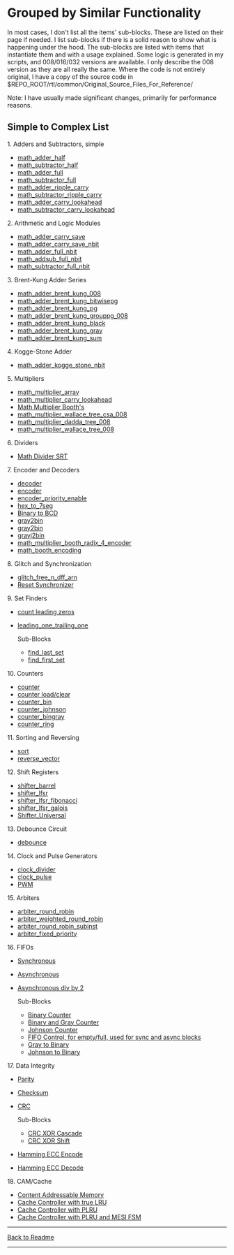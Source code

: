 # Grouped by Similar Functionality

In most cases, I don't list all the items' sub-blocks. These are listed on their page if needed. I list sub-blocks if there is a solid reason to show what is happening under the hood. The sub-blocks are listed with items that instantiate them and with a usage explained. Some logic is generated in my scripts, and 008/016/032 versions are available. I only describe the 008 version as they are all really the same. Where the code is not entirely original, I have a copy of the source code in \$REPO_ROOT/rtl/common/Original_Source_Files_For_Reference/

Note: I have usually made significant changes, primarily for performance reasons.

## Simple to Complex List

1\. Adders and Subtractors, simple

- [math_adder_half](math_adder_half.md)
- [math_subtractor_half](math_subtractor_half.md)
- [math_adder_full](math_adder_full.md)
- [math_subtractor_full](math_subtractor_full.md)
- [math_adder_ripple_carry](math_adder_ripple_carry.md)
- [math_subtractor_ripple_carry](math_subtractor_ripple_carry.md)
- [math_adder_carry_lookahead](math_adder_carry_lookahead.md)
- [math_subtractor_carry_lookahead](math_subtractor_carry_lookahead.md)

2\. Arithmetic and Logic Modules

- [math_adder_carry_save](math_adder_carry_save.md)
- [math_adder_carry_save_nbit](math_adder_carry_save_nbit.md)
- [math_adder_full_nbit](math_adder_full_nbit.md)
- [math_addsub_full_nbit](math_addsub_full_nbit.md)
- [math_subtractor_full_nbit](math_subtractor_full_nbit.md)

3\. Brent-Kung Adder Series

- [math_adder_brent_kung_008](math_adder_brent_kung_008.md)
- [math_adder_brent_kung_bitwisepg](math_adder_brent_kung_bitwisepg.md)
- [math_adder_brent_kung_pg](math_adder_brent_kung_pg.md)
- [math_adder_brent_kung_grouppg_008](math_adder_brent_kung_grouppg_008.md)
- [math_adder_brent_kung_black](math_adder_brent_kung_black.md)
- [math_adder_brent_kung_gray](math_adder_brent_kung_gray.md)
- [math_adder_brent_kung_sum](math_adder_brent_kung_sum.md)

4\. Kogge-Stone Adder

- [math_adder_kogge_stone_nbit](math_adder_kogge_stone_nbit.md)

5\. Multipliers

- [math_multiplier_array](math_multiplier_array.md)
- [math_multiplier_carry_lookahead](math_multiplier_carry_lookahead.md)
- [Math Multiplier Booth's](math_multiplier_booths.md)
- [math_multiplier_wallace_tree_csa_008](math_multiplier_wallace_tree_csa_008.md)
- [math_multiplier_dadda_tree_008](math_multiplier_dadda_tree_008.md)
- [math_multiplier_wallace_tree_008](math_multiplier_wallace_tree_008.md)

6\. Dividers

- [Math Divider SRT](math_divider_srt.md)

7\. Encoder and Decoders

- [decoder](decoder.md)
- [encoder](encoder.md)
- [encoder_priority_enable](encoder_priority_enable.md)
- [hex_to_7seg](hex_to_7seg.md)
- [Binary to BCD](bin_to_bcd.md)
- [gray2bin](bin2gray.md)
- [gray2bin](gray2bin.md)
- [grayj2bin](grayj2bin.md)
- [math_multiplier_booth_radix_4_encoder](math_multiplier_booth_radix_4_encoder.md)
- [math_booth_encoding](math_booth_encoding.md)

8\. Glitch and Synchronization

- [glitch_free_n_dff_arn](glitch_free_n_dff_arn.md)
- [Reset Synchronizer](reset_sync.md)

9\. Set Finders

- [count leading zeros](count_leading_zeros.md)
- [leading_one_trailing_one](leading_one_trailing_one.md)

  Sub-Blocks

  - [find_last_set](find_last_set.md)
  - [find_first_set](find_first_set.md)

10\. Counters

- [counter](counter.md)
- [counter load/clear](counter_load_clear.md)
- [counter_bin](counter_bin.md)
- [counter_johnson](counter_johnson.md)
- [counter_bingray](counter_bingray.md)
- [counter_ring](counter_ring.md)

11\. Sorting and Reversing

- [sort](sort.md)
- [reverse_vector](reverse_vector.md)

12\. Shift Registers

- [shifter_barrel](shifter_barrel.md)
- [shifter_lfsr](shifter_lfsr.md)
- [shifter_lfsr_fibonacci](shifter_lfsr_fibonacci.md)
- [shifter_lfsr_galois](shifter_lfsr_galois.md)
- [Shifter_Universal](shifter_universal.md)

13\. Debounce Circuit

- [debounce](debounce.md)

14\. Clock and Pulse Generators

- [clock_divider](clock_divider.md)
- [clock_pulse](clock_pulse.md)
- [PWM](pwm.md)

15\. Arbiters

- [arbiter_round_robin](arbiter_round_robin.md)
- [arbiter_weighted_round_robin](arbiter_weighted_round_robin.md)
- [arbiter_round_robin_subinst](arbiter_round_robin_subinst.md)
- [arbiter_fixed_priority](arbiter_fixed_priority.md)

16\. FIFOs

- [Synchronous](fifo_sync.md)
- [Asynchronous](fifo_async.md)
- [Asynchronous div by 2](fifo_async_div2.md)

  Sub-Blocks

  - [Binary Counter](counter_bin.md)
  - [Binary and Gray Counter](counter_bingray.md)
  - [Johnson Counter](counter_johnson.md)
  - [FIFO Control, for empty/full, used for sync and async blocks](fifo_control.md)
  - [Gray to Binary](gray2bin.md)
  - [Johnson to Binary](grayj2bin.md)

17\. Data Integrity

- [Parity](dataint_parity.md)
- [Checksum](dataint_checksum.md)
- [CRC](dataint_crc.md)

  Sub-Blocks
  - [CRC XOR Cascade](dataint_crc_xor_shift_cascade.md)
  - [CRC XOR Shift](dataint_crc_xor_shift.md)
- [Hamming ECC Encode](dataint_ecc_hamming_encode_secded.md)
- [Hamming ECC Decode](dataint_ecc_hamming_decode_secded.md)

18\. CAM/Cache

- [Content Addressable Memory](cam_tag.md)
- [Cache Controller with true LRU](cache_lru.md)
- [Cache Controller with PLRU](cache_plru.md)
- [Cache Controller with PLRU and MESI FSM](cache_plru_mesi.md)

---

[Back to Readme](../../../README.md)

---
